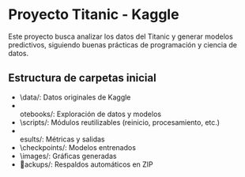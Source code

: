 ﻿# Proyecto Titanic - Kaggle

Este proyecto busca analizar los datos del Titanic y generar modelos predictivos, siguiendo buenas prácticas de programación y ciencia de datos.

## Estructura de carpetas inicial

- \data/\: Datos originales de Kaggle
- \
otebooks/\: Exploración de datos y modelos
- \scripts/\: Módulos reutilizables (reinicio, procesamiento, etc.)
- \esults/\: Métricas y salidas
- \checkpoints/\: Modelos entrenados
- \images/\: Gráficas generadas
- \ackups/\: Respaldos automáticos en ZIP
